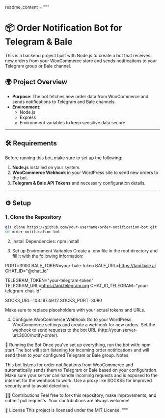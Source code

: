 readme_content = """
# 📦 Order Notification Bot for Telegram & Bale

This is a backend project built with Node.js to create a bot that receives new orders from your WooCommerce store and sends notifications to your Telegram group or Bale channel.

## 🌍 Project Overview

- **Purpose**: The bot fetches new order data from WooCommerce and sends notifications to Telegram and Bale channels.
- **Environment**: 
    - Node.js
    - Express
    - Environment variables to keep sensitive data secure

---

## 🛠️ Requirements

Before running this bot, make sure to set up the following:

1. **Node.js** installed on your system.
2. **WooCommerce Webhook** in your WordPress site to send new orders to the bot.
3. **Telegram & Bale API Tokens** and necessary configuration details.

---

## ⚙️ Setup

### 1. Clone the Repository

```bash
git clone https://github.com/your-username/order-notification-bot.git
cd order-notification-bot
```
2. Install Dependencies:
npm install

3. Set up Environment Variables
Create a .env file in the root directory and fill it with the following information:

PORT=3000
BALE_TOKEN=your-bale-token
BALE_URL=https://tapi.bale.ai
CHAT_ID="@chat_id"

TELEGRAM_TOKEN="your-telegram-token"
TELEGRAM_URL=https://api.telegram.org
CHAT_ID_TELEGRAM="your-telegram-chat-id"

SOCKS_URL=103.197.49.12
SOCKS_PORT=8080

Make sure to replace placeholders with your actual tokens and URLs.

4. Configure WooCommerce Webhook
Go to your WordPress WooCommerce settings and create a webhook for new orders. Set the webhook to send requests to the bot URL (http://your-server-url:3000/notify-order).

🚀 Running the Bot
Once you've set up everything, run the bot with:
npm start
The bot will start listening for incoming order notifications and will send them to your configured Telegram or Bale group.
 Notes

This bot listens for order notifications from WooCommerce and automatically sends them to Telegram or Bale based on your configuration.
Make sure your server can handle incoming requests and is exposed to the internet for the webhook to work.
Use a proxy like SOCKS5 for improved security and to avoid detection.

🧑‍💻 Contributions
Feel free to fork this repository, make improvements, and submit pull requests. Your contributions are always welcome!

💬 License
This project is licensed under the MIT License. """
